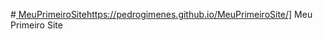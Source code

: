 #[ MeuPrimeiroSite](https://pedrogimenes.github.io/MeuPrimeiroSite/)https://pedrogimenes.github.io/MeuPrimeiroSite/]
Meu Primeiro Site
